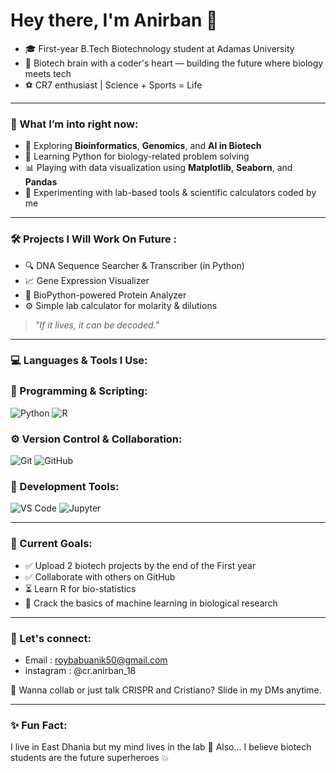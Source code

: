 # Hey there, I'm Anirban 👋

- 🎓 First-year B.Tech Biotechnology student at Adamas University
- 🧬 Biotech brain with a coder's heart — building the future where biology meets tech
- ⚽ CR7 enthusiast | Science + Sports = Life

---

### 🧠 What I’m into right now:

* 🔬 Exploring **Bioinformatics**, **Genomics**, and **AI in Biotech**
* 🐍 Learning Python for biology-related problem solving
* 📊 Playing with data visualization using **Matplotlib**, **Seaborn**, and **Pandas**
* 🧪 Experimenting with lab-based tools & scientific calculators coded by me

---

### 🛠️ Projects I Will Work On Future :

* 🔍 DNA Sequence Searcher & Transcriber (in Python)
* 📈 Gene Expression Visualizer
* 🧬 BioPython-powered Protein Analyzer
* ⚙️ Simple lab calculator for molarity & dilutions

> *"If it lives, it can be decoded."*

---

### 💻 Languages & Tools I Use:

### 🐍 Programming & Scripting:
![Python](https://img.shields.io/badge/-Python-3776AB?style=flat&logo=python&logoColor=white)
![R](https://img.shields.io/badge/-R-276DC3?style=flat&logo=r&logoColor=white)

### ⚙️ Version Control & Collaboration:
![Git](https://img.shields.io/badge/-Git-F05032?style=flat&logo=git&logoColor=white)
![GitHub](https://img.shields.io/badge/-GitHub-181717?style=flat&logo=github&logoColor=white)

### 🧰 Development Tools:
![VS Code](https://img.shields.io/badge/-VS%20Code-007ACC?style=flat&logo=visual-studio-code&logoColor=white)
![Jupyter](https://img.shields.io/badge/-Jupyter-F37626?style=flat&logo=jupyter&logoColor=white)

---

### 📌 Current Goals:

* ✅ Upload 2 biotech projects by the end of the First year 
* ✅ Collaborate with others on GitHub
* ⏳ Learn R for bio-statistics
* 🧠 Crack the basics of machine learning in biological research

---

### 🤝 Let's connect:
- Email : roybabuanik50@gmail.com
- instagram : @cr.anirban_18

👀 Wanna collab or just talk CRISPR and Cristiano? Slide in my DMs anytime.

---

### ✨ Fun Fact:

I live in East Dhania but my mind lives in the lab 🧪
Also... I believe biotech students are the future superheroes 💥
